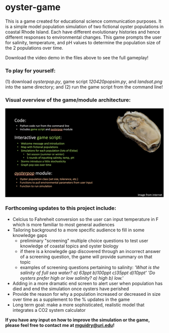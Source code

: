 # oyster-game
This is a game created for educational science communication purposes. It is a simple model population simulation of two fictional oyster populations in coastal Rhode Island. Each have different evolutionary histories and hence different responses to environmental changes. This game prompts the user for salinity, temperature, and pH values to determine the population size of the 2 populations over time.

Download the video demo in the files above to see the full gameplay!

### To play for yourself:
(1) download *oysterpop.py*, game script *120420popsim.py*, and *landsat.png* into the same directory; and 
(2) run the game script from the command line!


### Visual overview of the game/module architecture: 
![Overview](overview.png)



### Forthcoming updates to this project include:

* Celcius to Fahreheit conversion so the user can input temperature in F which is more familiar to most general audiences
* Tailoring background to a more specific audience to fill in some knowledge gaps
  - preliminary "screening" multiple choice questions to test user knowledge of coastal topics and oyster biology
  - if there is a knowlegde gap discovered through an incorrect answer of a screening question, the game will provide summary on that topic 
  - examples of screening questions pertaining to salinity: 
  *'What is the salinity of full sea water? a) 63ppt b)100ppt c)35ppt d)10ppt'*
  *'Do oysters prefer high or low salinity? a) high b) low.'*
* Adding in a more dramatic end screen to alert user when population has died and end the simulation once oysters have perished 
* Provide the reason for why a population increased or decreased in size over time as a supplement to the % updates in the game
* Long term goal: make a more sophisticated, realistic model that integrates a CO2 system calculator

**If you have any input on how to improve the simulation or the game, please feel free to contact me at mguidry@uri.edu!**
